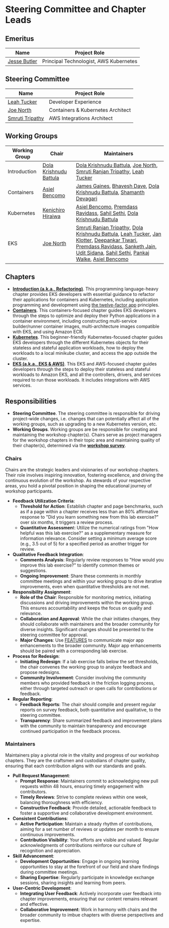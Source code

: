 # Steering Committee and Chapter Leads

## Emeritus
|Name	|Project Role	|
|---	|---	|
|[Jesse Butler](https://github.com/jlbutler)	| Principal Technologist, AWS Kubernetes	|

## Steering Committee

|Name	|Project Role	|
|---	|---	|
|[Leah Tucker](https://github.com/tucktuck9)	|Developer Experience	|
|[Joe North](https://github.com/JoeNorth)	|Containers & Kubernetes Architect	|
|[Smruti Tripathy](https://github.com/smrutiranjantripathy)	|AWS Integrations Architect	|

## Working Groups

|Working Group	|Chair	|Maintainers	|
|---	|---	|---	|
|Introduction	|[Dola Krishnudu Battula](https://github.com/kakarotbyte)	|[Dola Krishnudu Battula](https://github.com/kakarotbyte), [Joe North](https://github.com/JoeNorth), [Smruti Ranjan Tripathy](https://github.com/smrutiranjantripathy), [Leah Tucker](https://github.com/tucktuck9)	|
|Containers	|[Asiel Bencomo](https://github.com/abencomoc)	|[James Gaines](https://github.com/jrgwv), [Bhavesh Dave](https://github.com/infinitedreams9586), [Dola Krishnudu Battula](https://github.com/kakarotbyte), [Shamanth Devagari](https://github.com/dshamanthreddy)	|
|Kubernetes	|[Kenichiro Hiraiwa](https://github.com/hiraken-w)	|[Asiel Bencomo](https://github.com/abencomoc), [Premdass Ravidass](https://github.com/premdass), [Sahil Sethi](https://github.com/21sahilsethi), [Dola Krishnudu Battula](https://github.com/kakarotbyte)	|
|EKS	|[Joe North](https://github.com/JoeNorth)	|[Smruti Ranjan Tripathy](https://github.com/smrutiranjantripathy), [Dola Krishnudu Battula](https://github.com/kakarotbyte), [Leah Tucker](https://github.com/tucktuck9), [Jan Klotter](https://github.com/awsjkl), [Deepankar Tiwari](https://github.com/deeptiwa), [Premdass Ravidass](https://github.com/premdass), [Sanketh Jain](https://github.com/jsanketh), [Udit Sidana](https://github.com/uditac25), [Sahil Sethi](https://github.com/21sahilsethi), [Pankaj Walke](https://github.com/punkwalker), [Asiel Bencomo](https://github.com/abencomoc)	|

## Chapters

* [**Introduction (a.k.a., Refactoring)**](https://github.com/aws-samples/eks-workshop-developers/tree/main/website/docs/introduction). This programming language-heavy chapter provides EKS developers with essential guidance to refactor their applications for containers and Kubernetes, including application programming and development using [the twelve-factor app](https://12factor.net/) principles.
* [**Containers**](https://github.com/aws-samples/eks-workshop-developers/tree/main/website/docs/containers). This containers-focused chapter guides EKS developers through the steps to optimize and deploy their Python applications in a container environment, including constructing multi-service builder/runner container images, multi-architecture images compatible with EKS, and using Amazon ECR. 
* [**Kubernetes**](https://github.com/aws-samples/eks-workshop-developers/tree/main/website/docs/kubernetes). This beginner-friendly Kubernetes-focused chapter guides EKS developers through the different Kubernetes objects for their stateless and stateful application workloads, how to deploy the workloads to a local minikube cluster, and access the app outside the cluster. 
* [**EKS (a.k.a., EKS & AWS)**](https://github.com/aws-samples/eks-workshop-developers/tree/main/website/docs/eks). This EKS and AWS-focused chapter guides developers through the steps to deploy their stateless and stateful workloads to Amazon EKS, and all the controllers, drivers, and services required to run those workloads. It includes integrations with AWS services.

## Responsibilities

* **Steering Committee**. The steering committee is responsible for driving project-wide changes, i.e. changes that can potentially affect all of the working groups, such as upgrading to a new Kubernetes version, etc.
* **Working Groups**. Working groups are be responsible for creating and maintaining the workshop chapter(s). Chairs serve as project managers for the workshop chapters in their topic area and maintaining quality of their chapter(s), determined via the **[workshop survey](https://pulse.aws/survey/IQNXSTCC)**. 

### Chairs

Chairs are the strategic leaders and visionaries of our workshop chapters. Their role involves inspiring innovation, fostering excellence, and driving the continuous evolution of the workshop. As stewards of your respective areas, you hold a pivotal position in shaping the educational journey of workshop participants.

* **Feedback Utilization Criteria**:
    * **Threshold for Action**: Establish chapter and page benchmarks, such as if a page within a chapter receives less than an 80% affirmative response to "Did you learn something new from this lab exercise?" over six months, it triggers a review process.
    * **Quantitative Assessmen**t: Utilize the numerical ratings from "How helpful was this lab exercise?" as a supplementary measure for information relevance. Consider setting a minimum average score (e.g., 3.5 out of 5) for a specified period as another trigger for review.
* **Qualitative Feedback Integration**:
    * **Comments Analysis**: Regularly review responses to "How would you improve this lab exercise?" to identify common themes or suggestions.
    * **Ongoing Improvement**: Share these comments in monthly committee meetings and within your working group to drive iterative improvements, even when quantitative thresholds are not met.
* **Responsibility Assignment**:
    * **Role of the Chair**: Responsible for monitoring metrics, initiating discussions and driving improvements within the working group. This ensures accountability and keeps the focus on quality and relevance.
    * **Collaboration and Approval**: While the chair initiates changes, they should collaborate with maintainers and the broader community for diverse insights. Significant changes should be presented to the steering committee for approval.
    * **Major Changes**: Use [FEATURES](https://github.com/aws-samples/python-fastapi-demo-docker/blob/main/FEATURES.md) to communicate major app enhancements to the broader community. Major app enhancements should be paired with a corresponding lab exercise.
* **Process for Redesign**:
    * **Initiating Redesign**: If a lab exercise falls below the set thresholds, the chair convenes the working group to analyze feedback and propose redesigns.
    * **Community Involvement**: Consider involving the community members who provided feedback in the friction logging process, either through targeted outreach or open calls for contributions or feedback.
* **Regular Reporting**:
    * **Feedback Reports**: The chair should compile and present regular reports on survey feedback, both quantitative and qualitative, to the steering committee.
    * **Transparency**: Share summarized feedback and improvement plans with the community to maintain transparency and encourage continued participation in the feedback process.

### Maintainers

Maintainers play a pivotal role in the vitality and progress of our workshop chapters. They are the craftsmen and custodians of chapter quality, ensuring that each contribution aligns with our standards and goals.

* **Pull Request Management**:
    * **Prompt Response**: Maintainers commit to acknowledging new pull requests within 48 hours, ensuring timely engagement with contributors.
    * **Timely Reviews**: Strive to complete reviews within one week, balancing thoroughness with efficiency.
    * **Constructive Feedback**: Provide detailed, actionable feedback to foster a supportive and collaborative development environment.
* **Consistent Contributions**:
    * **Active Participation**: Maintain a steady rhythm of contributions, aiming for a set number of reviews or updates per month to ensure continuous improvements.
    * **Contribution Visibility**: Your efforts are visible and valued. Regular acknowledgments of contributions reinforce our culture of recognition and appreciation.
* **Skill Advancement**:
    * **Development Opportunities**: Engage in ongoing learning opportunities to stay at the forefront of our field and share findings during committee meetings.
    * **Sharing Expertise**: Regularly participate in knowledge exchange sessions, sharing insights and learning from peers.
* **User-Centric Development**:
    * **Integrating User Feedback**: Actively incorporate user feedback into chapter improvements, ensuring that our content remains relevant and effective.
    * **Collaborative Improvement**: Work in harmony with chairs and the broader community to imbue chapters with diverse perspectives and expertise.
